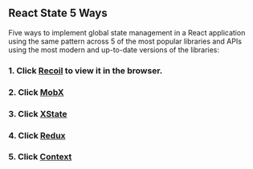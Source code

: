 
## React State 5 Ways

Five ways to implement global state management in a React application using the same pattern across 5 of the most popular libraries and APIs using the most modern and up-to-date versions of the libraries:

### 1. Click [Recoil](https://github.com/nezlobnaya/react-state-examples/blob/main/src/recoil.js) to view it in the browser.

### 2. Click [MobX](https://github.com/nezlobnaya/react-state-examples/blob/main/src/mobx.js) 

### 3. Click [XState](https://github.com/nezlobnaya/react-state-examples/blob/main/src/xstate.js) 

### 4. Click [Redux](https://github.com/nezlobnaya/react-state-examples/blob/main/src/redux.js) 

### 5. Click [Context](https://github.com/nezlobnaya/react-state-examples/blob/main/src/context.js) 





